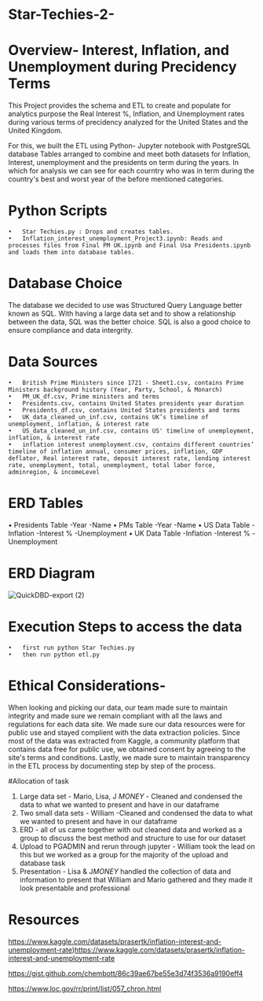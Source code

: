 # Star-Techies-2-

# Overview- Interest, Inflation, and Unemployment during Precidency Terms

This Project provides the schema and ETL to create and populate for analytics purpose the Real Interest %, Inflation, and Unemployment rates during various terms of precidency analyzed for the United States and the United Kingdom. 

For this, we built the ETL using Python- Jupyter notebook with PostgreSQL database Tables arranged to combine and meet both datasets for Inflation, Interest, unemployment and the presidents on term during the years. In which for analysis we can see for each courntry who was in term during the country's best and worst year of the before mentioned categories.

# Python Scripts
	•	Star Techies.py : Drops and creates tables.
	•	Inflation_interest_unemployment_Project3.ipynb: Reads and processes files from Final PM UK.ipynb and Final Usa Presidents.ipynb and loads them into database tables.


 
# Database Choice
The database we decided to use was Structured Query Language better known as SQL. With having a large data set and to show a relationship between the data, SQL was the better choice. SQL is also a good choice to ensure compliance and data intergrity.


# Data Sources
	•	British Prime Ministers since 1721 - Sheet1.csv, contains Prime Ministers background history (Year, Party, School, & Monarch)
	•	PM_UK_df.csv, Prime ministers and terms
	•	Presidents.csv, contains United States presidents year duration 
	•	Presidents_df.csv, contains United States presidents and terms
	•	UK_data_cleaned_un_inf.csv, contains UK’s timeline of unemployment, inflation, & interest rate
	•	US_data_cleaned_un_inf.csv, contains US' timeline of unemployment, inflation, & interest rate
	•	inflation interest unemployment.csv, contains different countries’ timeline of inflation annual, consumer prices, inflation, GDP deflator, Real interest rate, deposit interest rate, lending interest rate, unemployment, total, unemployment, total labor force, adminregion, & incomeLevel


# ERD Tables
  •	Presidents Table
    -Year
    -Name
	•	PMs Table
   -Year
   -Name
	•	US Data Table
   -Inflation
   -Interest %
   -Unemployment 
	•	UK Data Table
   -Inflation
   -Interest %
   -Unemployment



# ERD Diagram
![QuickDBD-export (2)](https://github.com/wehennum/Star-Techies-2-/assets/143963189/cdb1152c-344d-4ca0-b5da-8d291ff1b035)


# Execution Steps to access the data
	•	first run python Star Techies.py
	•	then run python etl.py


# Ethical Considerations-
When looking and picking our data, our team made sure to maintain integrity and made sure we remain compliant with all the laws and regulations for each data site.  We made sure our data resources were for public use and stayed complient with the data extraction policies. Since most of the data was extracted from Kaggle, a community platform that contains data free for public use, we obtained consent by agreeing to the site's terms and conditions. Lastly, we made sure to maintain transparency in the ETL process by documenting step by step of the process.


#Allocation of task
1. Large data set - Mario, Lisa, J $MONEY$ - Cleaned and condensed the data to what we wanted to present and have in our dataframe 
2. Two small data sets - William -Cleaned and condensed the data to what we wanted to present and have in our dataframe
3. ERD - all of us came together with out cleaned data and worked as a group to discuss the best method and structure to use for our dataset
4. Upload to PGADMIN and rerun through jupyter - William took the lead on this but we worked as a group for the majority of the upload and database task
5. Presentation - Lisa & J$MONEY$ handled the collection of data and information to present that William and Mario gathered and they made it look presentable and professional 



# Resources 
https://www.kaggle.com/datasets/prasertk/inflation-interest-and-unemployment-rate)https://www.kaggle.com/datasets/prasertk/inflation-interest-and-unemployment-rate

https://gist.github.com/chembott/86c39ae67be55e3d74f3536a9190eff4


https://www.loc.gov/rr/print/list/057_chron.html
